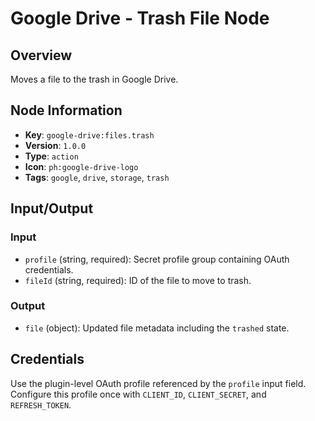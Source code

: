 # Google Drive - Trash File Node

## Overview
Moves a file to the trash in Google Drive.

## Node Information
- **Key**: `google-drive:files.trash`
- **Version**: `1.0.0`
- **Type**: `action`
- **Icon**: `ph:google-drive-logo`
- **Tags**: `google`, `drive`, `storage`, `trash`

## Input/Output
### Input
- `profile` (string, required): Secret profile group containing OAuth credentials.
- `fileId` (string, required): ID of the file to move to trash.

### Output
- `file` (object): Updated file metadata including the `trashed` state.

## Credentials
Use the plugin-level OAuth profile referenced by the `profile` input field. Configure this profile once with `CLIENT_ID`, `CLIENT_SECRET`, and `REFRESH_TOKEN`.
